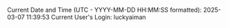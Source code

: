 Current Date and Time (UTC - YYYY-MM-DD HH:MM:SS formatted): 2025-03-07 11:39:53
Current User's Login: luckyaiman
